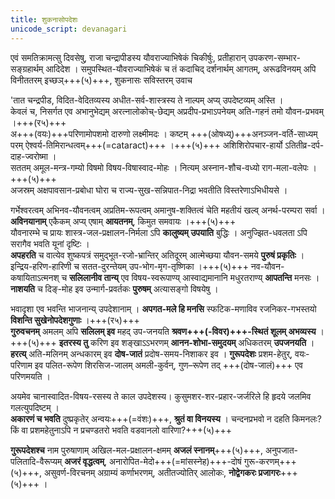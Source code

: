 ```yaml
---
title: शुकनासोपदेशः
unicode_script: devanagari
---
```


एवं समतिक्रामत्सु दिवसेषु, राजा चन्द्रापीडस्य यौवराज्याभिषेकं चिकीर्षुः, प्रतीहारान् उपकरण-सम्भार-सङ्ग्रहार्थम् आदिदेश । 
समुपस्थित-यौवराज्याभिषेकं च तं कदाचिद् दर्शनार्थम् आगतम्, अरूढविनयम् अपि विनीततरम् इच्छञ्+++(५)+++, शुकनासः सविस्तरम् उवाच 

'तात चन्द्रपीड, विदित-वेदितव्यस्य अधीत-सर्व-शास्त्रस्य ते नाल्पम् अप्य् उपदेष्टव्यम् अस्ति ।  
केवलं च, निसर्गत एव अभानुभेद्यम् अरत्नालोकोच्-छेद्यम् अप्रदीप-प्रभाऽपनेयम् अति-गहनं तमो यौवन-प्रभवम् ।+++(र५)+++  
अ+++(वयः)+++परिणामोपशमो दारुणो लक्ष्मीमदः । कष्टम् +++(ओषध्य्)+++अनञ्जन-वर्ति-साध्यम् परम् ऐश्वर्य-तिमिरान्धत्वम्+++(=cataract)+++ ।+++(५)+++
अशिशिरोपचार-हार्यो ऽतितीव्र-दर्प-दाह-ज्वरोष्मा ।  
सततम् अमूल-मन्त्र-गम्यो विषमो विषय-विषास्वाद-मोहः । नित्यम् अस्नान-शौच-वध्यो राग-मला-वलेपः ।+++(५)+++  
अजस्रम् अक्षपावसान-प्रबोधा घोरा च राज्य-सुख-सन्निपात-निद्रा भवतीति विस्तरेणाऽभिधीयसे ।  

गर्भेश्वरत्वम् अभिनव-यौवनत्वम् अप्रतिम-रूपत्वम् अमानुष-शक्तित्वं चेति महतीयं खल्व् अनर्थ-परम्परा सर्वा । **अविनयानाम्** एकैकम् अप्य् एषाम् **आयतनम्**, किमुत समवायः ।+++(५)+++  
यौवनारम्भे च प्रायः शास्त्र-जल-प्रक्षालन-निर्मला ऽपि **कालुष्यम् उपयाति** बुद्धिः । अनुज्झित-धवलता ऽपि सरागैव भवति यूनां दृष्टिः ।  
**अपहरति** च वात्येव शुष्कपत्रं समुद्भूत-रजो-भ्रान्तिर् अतिदूरम् आत्मेच्छया यौवन-समये **पुरुषं प्रकृतिः** ।  
इन्द्रिय-हरिण-हारिणी च सतत-दुरन्तेयम् उप-भोग-मृग-तृष्णिका ।+++(५)+++ नव-यौवन-कषायिताऽत्मनश् च **सलिलानीव तान्य्** एव विषय-स्वरूपाण्य् आस्वाद्यमानानि मधुरतराण्य् **आपतन्ति** मनसः । **नाशयति** च दिङ्-मोह इव उन्मार्ग-प्रवर्तकः **पुरुषम्** अत्यासङ्गो विषयेषु ।

भवादृशा एव भवन्ति भाजनान्य् उपदेशानाम् । **अपगत-मले हि मनसि** स्फटिक-मणाविव रजनिकर-गभस्तयो **विशन्ति सुखेनोपदेशगुणाः** ।+++(र५)+++  
**गुरुवचनम्** अमलम् अपि **सलिलम् इव** महद् उप-जनयति **श्रवण+++(-विवर)+++-स्थितं शूलम् अभव्यस्य** ।+++(५)+++ **इतरस्य तु** करिण इव शङ्खाऽऽभरणम् **आनन-शोभा-समुदयम्** अधिकतरम् **उपजनयति** । **हरत्य्** अति-मलिनम् अन्धकारम् इव **दोष-जातं** प्रदोष-समय-निशाकर इव । **गुरूपदेशः** प्रशम-हेतुर्, वयः-परिणाम इव पलित-रूपेण शिरसिज-जालम् अमली-कुर्वन्, गुण–रूपेण तद् +++(दोष-जालं)+++ एव परिणमयति ।

अयमेव चानास्वादित-विषय-रसस्य ते काल उपदेशस्य। कुसुमशर-शर-प्रहार-जर्जरिले हि हृदये जलमिव गलत्युपदिष्टम् ।  
**अकारणं च भवति** दुष्प्रकृतेर् अन्वयः+++(=वंशः)+++, **श्रुतं वा विनयस्य** ।  चन्दनप्रभवो न दहति किमनलः? किं वा प्रशमहेतुनाऽपि न प्रचण्डतरो भवति वडवानलो वारिणा?+++(५)+++

**गुरूपदेशश्च** नाम पुरुषाणाम् अखिल-मल-प्रक्षालन-क्षमम् **अजलं स्नानम्**+++(५)+++, अनुपजात-पलितादि-वैरूप्यम् **अजरं वृद्धत्वम्**, अनारोपित-मेदो+++(=मांसस्नेह)+++-दोषं गुरू-करणम्+++(५)+++, असुवर्ण-विरचनम् अग्राम्यं कर्णाभरणम्, अतीतज्योतिर् आलोकः, **नोद्वेगकरः प्रजागरः**+++(५)+++ ।